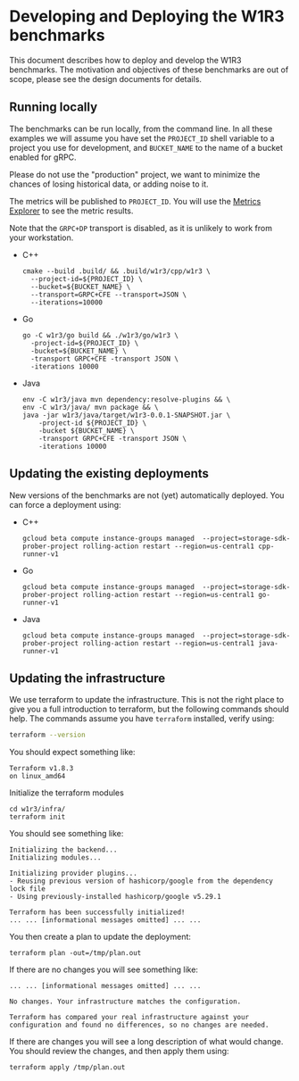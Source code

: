 # Developing and Deploying the W1R3 benchmarks

This document describes how to deploy and develop the W1R3 benchmarks. The
motivation and objectives of these benchmarks are out of scope, please see the
design documents for details.

## Running locally

The benchmarks can be run locally, from the command line. In all these examples
we will assume you have set the `PROJECT_ID` shell variable to a project you
use for development, and `BUCKET_NAME` to the name of a bucket enabled for gRPC.

Please do not use the "production" project, we want to minimize the chances of
losing historical data, or adding noise to it.

The metrics will be published to `PROJECT_ID`. You will use the
[Metrics Explorer](https://console.google.com/monitoring/metrics-explorer) to
see the metric results.

Note that the `GRPC+DP` transport is disabled, as it is unlikely to work from
your workstation.

- C++
  ```shell
  cmake --build .build/ && .build/w1r3/cpp/w1r3 \
    --project-id=${PROJECT_ID} \
    --bucket=${BUCKET_NAME} \
    --transport=GRPC+CFE --transport=JSON \
    --iterations=10000
  ```
- Go
  ```shell
  go -C w1r3/go build && ./w1r3/go/w1r3 \
    -project-id=${PROJECT_ID} \
    -bucket=${BUCKET_NAME} \
    -transport GRPC+CFE -transport JSON \
    -iterations 10000
  ```
- Java
  ```shell
  env -C w1r3/java mvn dependency:resolve-plugins && \
  env -C w1r3/java/ mvn package && \
  java -jar w1r3/java/target/w1r3-0.0.1-SNAPSHOT.jar \
      -project-id ${PROJECT_ID} \
      -bucket ${BUCKET_NAME} \
      -transport GRPC+CFE -transport JSON \
      -iterations 10000
  ```

## Updating the existing deployments

New versions of the benchmarks are not (yet) automatically deployed. You can
force a deployment using:

- C++
  ```shell
  gcloud beta compute instance-groups managed  --project=storage-sdk-prober-project rolling-action restart --region=us-central1 cpp-runner-v1
  ```
- Go
  ```shell
  gcloud beta compute instance-groups managed  --project=storage-sdk-prober-project rolling-action restart --region=us-central1 go-runner-v1
  ```
- Java
  ```shell
  gcloud beta compute instance-groups managed  --project=storage-sdk-prober-project rolling-action restart --region=us-central1 java-runner-v1
  ```

## Updating the infrastructure

We use terraform to update the infrastructure. This is not the right place to
give you a full introduction to terraform, but the following commands should
help. The commands assume you have `terraform` installed, verify using:

```sh
terraform --version
```

You should expect something like:

```
Terraform v1.8.3
on linux_amd64
```

Initialize the terraform modules 

```shell
cd w1r3/infra/
terraform init
```

You should see something like:

```console
Initializing the backend...
Initializing modules...

Initializing provider plugins...
- Reusing previous version of hashicorp/google from the dependency lock file
- Using previously-installed hashicorp/google v5.29.1

Terraform has been successfully initialized!
... ... [informational messages omitted] ... ...
```

You then create a plan to update the deployment:

```shell
terraform plan -out=/tmp/plan.out
```

If there are no changes you will see something like:

```console
... ... [informational messages omitted] ... ...

No changes. Your infrastructure matches the configuration.

Terraform has compared your real infrastructure against your configuration and found no differences, so no changes are needed.
```

If there are changes you will see a long description of what would change. You
should review the changes, and then apply them using:

```shell
terraform apply /tmp/plan.out
```
